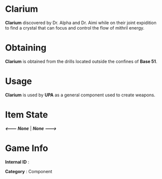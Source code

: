 # Clarium

**Clarium** discovered by Dr. Alpha and Dr. Aimi while on their joint expidition to find a crystal that can focus and control the flow of mithril energy.

# Obtaining

**Clarium** is obtained from the drills located outside the confines of **Base 51**.

# Usage

**Clarium** is used by **UPA** as a general component used to create weapons.

# Item State

***<--- None*** | ***None --->***

# Game Info

**Internal ID** : 

**Category** : Component
